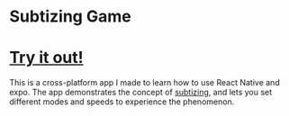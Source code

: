 # Subtizing Game

# [Try it out!](https://zacharybanken.github.io/SubtizingGame/)

This is a cross-platform app I made to learn how to use React Native and expo. The app demonstrates the concept of [subtizing](https://en.wikipedia.org/wiki/Subitizing), and lets you set different modes and speeds to experience the phenomenon. 